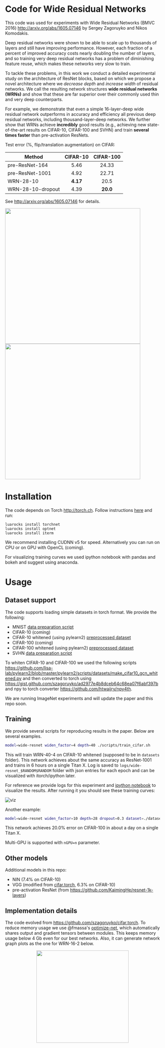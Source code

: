 Code for Wide Residual Networks
=============

This code was used for experiments with Wide Residual Networks (BMVC 2016) http://arxiv.org/abs/1605.07146 by Sergey Zagoruyko and Nikos Komodakis.

Deep residual networks were shown to be able to scale up to thousands of
layers and still have improving performance. However, each fraction of a
percent of improved accuracy costs nearly doubling the number of layers, and so
training very deep residual networks has a problem of diminishing feature
reuse, which makes these networks very slow to train. 

To tackle these problems,
in this work we conduct a detailed experimental study on the architecture of
ResNet blocks, based on which we propose a novel architecture where we *decrease
depth* and *increase width* of residual networks. We call the resulting network
structures **wide residual networks (WRNs)** and show that these are far superior
over their commonly used thin and very deep counterparts.

For example, we
demonstrate that even a simple 16-layer-deep wide residual network outperforms
in accuracy and efficiency all previous deep residual networks, including
thousand-layer-deep networks. We further show that WRNs achieve **incredibly** 
good results (e.g., achieving new state-of-the-art results on
CIFAR-10, CIFAR-100 and SVHN) and train **several times faster** than pre-activation ResNets.

Test error (%, flip/translation augmentation) on CIFAR:

Method | CIFAR-10 | CIFAR-100
-------|:--------:|:--------:
pre-ResNet-164 | 5.46 | 24.33
pre-ResNet-1001 | 4.92 | 22.71
WRN-28-10 | **4.17** | 20.5
WRN-28-10-dropout| 4.39 | **20.0**

See http://arxiv.org/abs/1605.07146 for details.

<img src=https://cloud.githubusercontent.com/assets/4953728/15482554/91f041da-2130-11e6-87be-d3cee0867ac5.png width=440><img src=https://cloud.githubusercontent.com/assets/4953728/15482555/9217de66-2130-11e6-9a25-8d0ff4f07e15.png width=440>

# Installation

The code depends on Torch http://torch.ch. Follow instructions [here](http://torch.ch/docs/getting-started.html) and run:

```
luarocks install torchnet
luarocks install optnet
luarocks install iterm
```

We recommend installing CUDNN v5 for speed. Alternatively you can run on CPU or on GPU with OpenCL (coming).

For visualizing training curves we used ipython notebook with pandas and bokeh and suggest using anaconda.

# Usage

## Dataset support

The code supports loading simple datasets in torch format. We provide the following:

* MNIST [data preparation script](https://gist.github.com/szagoruyko/8467ee15d020ab2a7ce80a215af71b74)
* CIFAR-10 (coming)
* CIFAR-10 whitened (using pylearn2) [preprocessed dataset](https://yadi.sk/d/em4b0FMgrnqxy)
* CIFAR-100 (coming)
* CIFAR-100 whitened (using pylearn2) [preprocessed dataset](https://yadi.sk/d/em4b0FMgrnqxy)
* SVHN [data preparation script](https://gist.github.com/szagoruyko/27712564a3f3765c5bfd933b56a21757)

To whiten CIFAR-10 and CIFAR-100 we used the following scripts https://github.com/lisa-lab/pylearn2/blob/master/pylearn2/scripts/datasets/make_cifar10_gcn_whitened.py and then converted to torch using https://gist.github.com/szagoruyko/ad2977e4b8dceb64c68ea07f6abf397b and npy to torch converter https://github.com/htwaijry/npy4th.

We are running ImageNet experiments and will update the paper and this repo soon.

## Training

We provide several scripts for reproducing results in the paper. Below are several examples.

```bash
model=wide-resnet widen_factor=4 depth=40 ./scripts/train_cifar.sh
```

This will train WRN-40-4 on CIFAR-10 whitened (supposed to be in `datasets` folder). This network achieves about the same accuracy as ResNet-1001 and trains in 6 hours on a single Titan X. 
Log is saved to `logs/wide-resnet_$RANDOM$RANDOM` folder with json entries for each epoch and can be visualized with itorch/ipython later.

For reference we provide logs for this experiment and [ipython notebook](notebooks/visualize.ipynb) to visualize the results. After running it you should see these training curves:

![viz](https://cloud.githubusercontent.com/assets/4953728/15482840/11b46698-2132-11e6-931e-04680ae42c3c.png)

Another example:

```bash
model=wide-resnet widen_factor=10 depth=28 dropout=0.3 dataset=./datasets/cifar100_whitened.t7 ./scripts/train_cifar.sh
```

This network achieves 20.0% error on CIFAR-100 in about a day on a single Titan X.

Multi-GPU is supported with `nGPU=n` parameter.

## Other models

Additional models in this repo:

* NIN (7.4% on CIFAR-10)
* VGG (modified from [cifar.torch](https://github.com/szagoruyko/cifar.torch), 6.3% on CIFAR-10)
* pre-activation ResNet (from https://github.com/KaimingHe/resnet-1k-layers)

## Implementation details

The code evolved from https://github.com/szagoruyko/cifar.torch. To reduce memory usage we use @fmassa's [optimize-net](https://github.com/fmassa/optimize-net), which automatically shares output and gradient tensors between modules. This keeps memory usage below 4 Gb even for our best networks. Also, it can generate network graph plots as the one for WRN-16-2 below.

<center><img src=https://cloud.githubusercontent.com/assets/4953728/15483030/fc74ec0c-2132-11e6-9e1f-9bc03a83eeea.png width=300></center>

